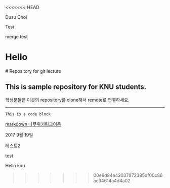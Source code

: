 <<<<<<< HEAD

Dusu Choi

Test

merge test

Hello
=======
﻿# Repository for git lecture
## This is sample repository for KNU students.

학생분들은 이곳의 repository를 clone해서 remote로 연결하세요.
***
```
This is a code block
```
[markdown 나무위키링크이동](https://namu.wiki/w/%EB%A7%88%ED%81%AC%EB%8B%A4%EC%9A%B4)

2017 9월 19일

테스트2

test

Hello knu

>>>>>>> 00e8d84a42037872385df00c86ac34614a4d4a02
